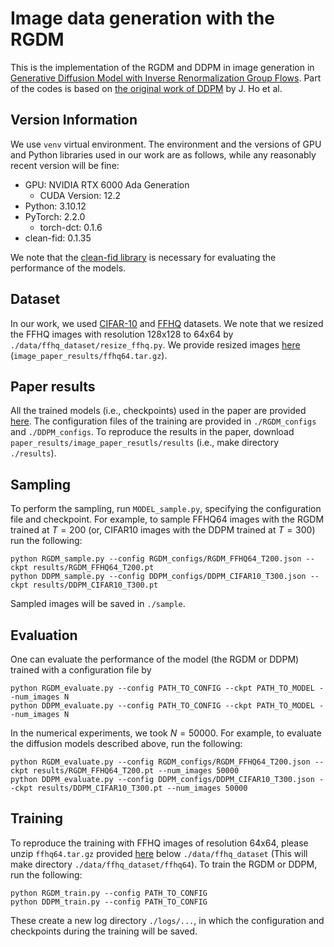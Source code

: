 # Image data generation with the RGDM

This is the implementation of the RGDM and DDPM in image generation in [Generative Diffusion Model with Inverse Renormalization Group Flows](https://arxiv.org/abs/). Part of the codes is based on [the original work of DDPM](https://arxiv.org/abs/2006.11239) by J. Ho et al.


## Version Information 
We use `venv` virtual environment. The environment and the versions of GPU and Python libraries used in our work are as follows, while any reasonably recent version will be fine: 

- GPU: NVIDIA RTX 6000 Ada Generation
    - CUDA Version: 12.2
- Python: 3.10.12
- PyTorch: 2.2.0
    - torch-dct: 0.1.6
- clean-fid: 0.1.35

We note that the [clean-fid library](https://github.com/GaParmar/clean-fid) is necessary for evaluating the performance of the models. 

## Dataset
In our work, we used [CIFAR-10](https://www.cs.toronto.edu/~kriz/cifar.html) and [FFHQ](https://github.com/NVlabs/ffhq-dataset) datasets. We note that we resized the FFHQ images with resolution 128x128 to 64x64 by `./data/ffhq_dataset/resize_ffhq.py`. We provide resized images [here](https://drive.google.com/drive/folders/1S34ApICIXh7CAt5hcCV7UlXxIFSBD7w2?usp=drive_link) (`image_paper_results/ffhq64.tar.gz`). 

## Paper results
All the trained models (i.e., checkpoints) used in the paper are provided [here](https://drive.google.com/drive/folders/1S34ApICIXh7CAt5hcCV7UlXxIFSBD7w2?usp=drive_link). The configuration files of the training are provided in `./RGDM_configs` and `./DDPM_configs`. To reproduce the results in the paper, download `paper_results/image_paper_resutls/results` (i.e., make directory `./results`). 

## Sampling
To perform the sampling, run `MODEL_sample.py`, specifying the configuration file and checkpoint. For example, to sample FFHQ64 images with the RGDM trained at $T=200$ (or, CIFAR10 images with the DDPM trained at $T=300$) run the following:
```
python RGDM_sample.py --config RGDM_configs/RGDM_FFHQ64_T200.json --ckpt results/RGDM_FFHQ64_T200.pt
python DDPM_sample.py --config DDPM_configs/DDPM_CIFAR10_T300.json --ckpt results/DDPM_CIFAR10_T300.pt
```
Sampled images will be saved in `./sample`.

## Evaluation
One can evaluate the performance of the model (the RGDM or DDPM) trained with a configuration file by
```
python RGDM_evaluate.py --config PATH_TO_CONFIG --ckpt PATH_TO_MODEL --num_images N
python DDPM_evaluate.py --config PATH_TO_CONFIG --ckpt PATH_TO_MODEL --num_images N
```
In the numerical experiments, we took $N=50000$. For example, to evaluate the diffusion models described above, run the following:
```
python RGDM_evaluate.py --config RGDM_configs/RGDM_FFHQ64_T200.json --ckpt results/RGDM_FFHQ64_T200.pt --num_images 50000
python DDPM_evaluate.py --config DDPM_configs/DDPM_CIFAR10_T300.json --ckpt results/DDPM_CIFAR10_T300.pt --num_images 50000
```

## Training
To reproduce the training with FFHQ images of resolution 64x64, please unzip `ffhq64.tar.gz` provided [here](https://drive.google.com/drive/folders/1S34ApICIXh7CAt5hcCV7UlXxIFSBD7w2?usp=drive_link) below `./data/ffhq_dataset` (This will make directory `./data/ffhq_dataset/ffhq64`). To train the RGDM or DDPM, run the following:
```
python RGDM_train.py --config PATH_TO_CONFIG
python DDPM_train.py --config PATH_TO_CONFIG
```
These create a new log directory `./logs/...`, in which the configuration and checkpoints during the training will be saved.
